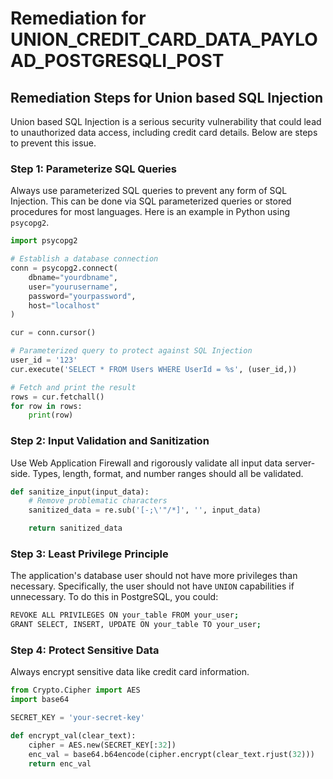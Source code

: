 # Remediation for UNION_CREDIT_CARD_DATA_PAYLOAD_POSTGRESQLI_POST

## Remediation Steps for Union based SQL Injection

Union based SQL Injection is a serious security vulnerability that could lead to unauthorized data access, including credit card details. Below are steps to prevent this issue.

### Step 1: Parameterize SQL Queries
Always use parameterized SQL queries to prevent any form of SQL Injection. This can be done via SQL parameterized queries or stored procedures for most languages. Here is an example in Python using `psycopg2`.

```python
import psycopg2

# Establish a database connection
conn = psycopg2.connect(
    dbname="yourdbname",
    user="yourusername",
    password="yourpassword",
    host="localhost"
)

cur = conn.cursor()

# Parameterized query to protect against SQL Injection
user_id = '123'
cur.execute('SELECT * FROM Users WHERE UserId = %s', (user_id,))

# Fetch and print the result
rows = cur.fetchall()
for row in rows:
    print(row)
```

### Step 2: Input Validation and Sanitization
Use Web Application Firewall and rigorously validate all input data server-side. Types, length, format, and number ranges should all be validated.

```python
def sanitize_input(input_data):
    # Remove problematic characters
    sanitized_data = re.sub('[-;\'"/*]', '', input_data)

    return sanitized_data
``` 

### Step 3: Least Privilege Principle
The application's database user should not have more privileges than necessary. Specifically, the user should not have `UNION` capabilities if unnecessary. To do this in PostgreSQL, you could:

```bash
REVOKE ALL PRIVILEGES ON your_table FROM your_user;
GRANT SELECT, INSERT, UPDATE ON your_table TO your_user;
```


### Step 4: Protect Sensitive Data
Always encrypt sensitive data like credit card information.

```python
from Crypto.Cipher import AES
import base64

SECRET_KEY = 'your-secret-key'

def encrypt_val(clear_text):
    cipher = AES.new(SECRET_KEY[:32])
    enc_val = base64.b64encode(cipher.encrypt(clear_text.rjust(32)))
    return enc_val
```
